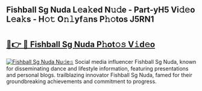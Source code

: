## Fishball Sg Nuda L𝚎a𝚔ed N𝚞𝚍e - Part-yH5 Vi𝚍𝚎o L𝚎a𝚔s - H𝚘𝚝 O𝚗𝚕yf𝚊ns P𝚑𝚘tos J5RN1

# <h2><a href="http://kf2v4b.oniu.top/?m=Fishball+Sg+Nuda">🔗👉 🔴 Fishball Sg Nuda P𝚑ot𝚘𝚜 V𝚒d𝚎o</a></h2>

[![Fishball Sg Nuda Nu𝚍e𝚜](https://i.imgur.com/0qMVB7G.gif)](http://kf2v4b.oniu.top/?m=Fishball+Sg+Nuda)
Social media influencer Fishball Sg Nuda, known for disseminating dance and lifestyle information, featuring presentations and personal blogs. trailblazing innovator Fishball Sg Nuda, famed for their groundbreaking achievements and commitment to progress.  
